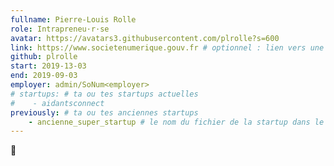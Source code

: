 ```yaml
---
fullname: Pierre-Louis Rolle 
role: Intrapreneu·r·se 
avatar: https://avatars3.githubusercontent.com/plrolle?s=600
link: https://www.societenumerique.gouv.fr # optionnel : lien vers une page perso externe. Effacer cette ligne si rien à mettre.
github: plrolle 
start: 2019-13-03
end: 2019-09-03
employer: admin/SoNum<employer>
# startups: # ta ou tes startups actuelles
#    - aidantsconnect
previously: # ta ou tes anciennes startups
    - ancienne_super_startup # le nom du fichier de la startup dans le répertoire /content/_startups/ sans l'extension .md
---
```


🧀
